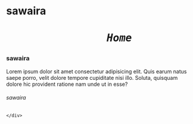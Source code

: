<!DOCTYPE html>
<html lang="en">
<head>
    <meta charset="UTF-8">
    <meta name="viewport" content="width=device-width, initial-scale=1.0">
    <title>assignment 2</title>
<link rel="stylesheet" href="/style.css">
</head>
<body>
   <h1>sawaira</h1>
    <h1><pre> <i>               Home           Portfolio          Contact       </i>  </pre></h1>
    <div>
        <h3>sawaira</h3>
        <p>Lorem ipsum dolor sit amet consectetur adipisicing elit. Quis earum natus saepe porro, velit dolore tempore cupiditate nisi illo. Soluta, quisquam dolore hic provident ratione nam unde ut in esse?</p>
      <h6>sawaira</h6>
       
    </div>
</body>
</html>
